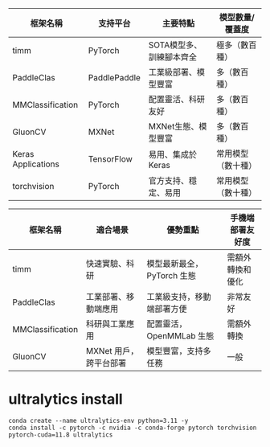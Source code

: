 | 框架名稱          | 支持平台      | 主要特點               | 模型數量/覆蓋度      |
|-------------------|--------------|------------------------|----------------------|
| timm              | PyTorch      | SOTA模型多、訓練腳本齊全 | 極多（數百種）       |
| PaddleClas        | PaddlePaddle | 工業級部署、模型豐富     | 多（數百種）         |
| MMClassification  | PyTorch      | 配置靈活、科研友好       | 多（數百種）         |
| GluonCV           | MXNet        | MXNet生態、模型豐富      | 多（數百種）         |
| Keras Applications| TensorFlow   | 易用、集成於 Keras       | 常用模型（數十種）   |
| torchvision       | PyTorch      | 官方支持、穩定、易用     | 常用模型（數十種）   |


| 框架名稱         | 適合場景           | 優勢重點                   | 手機端部署友好度     |
|------------------|--------------------|----------------------------|----------------------|
| timm             | 快速實驗、科研     | 模型最新最全，PyTorch 生態 | 需額外轉換和優化     |
| PaddleClas       | 工業部署、移動端應用 | 工業級支持，移動端部署方便 | 非常友好             |
| MMClassification | 科研與工業應用     | 配置靈活，OpenMMLab 生態   | 需額外轉換           |
| GluonCV          | MXNet 用戶，跨平台部署 | 模型豐富，支持多任務       | 一般                 |


# ultralytics install
```
conda create --name ultralytics-env python=3.11 -y
conda install -c pytorch -c nvidia -c conda-forge pytorch torchvision pytorch-cuda=11.8 ultralytics
```
